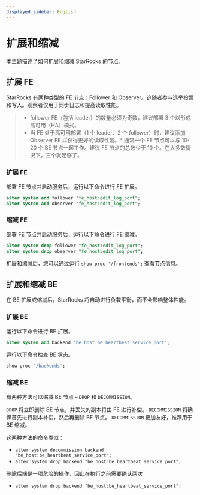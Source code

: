 ```yaml
---
displayed_sidebar: English
---
```


# 扩展和缩减

本主题描述了如何扩展和缩减 StarRocks 的节点。

## 扩展 FE

StarRocks 有两种类型的 FE 节点：Follower 和 Observer。追随者参与选举投票和写入。观察者仅用于同步日志和提高读取性能。

> * follower FE（包括 leader）的数量必须为奇数，建议部署 3 个以形成高可用（HA）模式。
> * 当 FE 处于高可用部署（1 个 leader、2 个 follower）时，建议添加 Observer FE 以获得更好的读取性能。* 通常一个 FE 节点可以与 10-20 个 BE 节点一起工作。建议 FE 节点的总数少于 10 个。在大多数情况下，三个就足够了。

### 扩展 FE

部署 FE 节点并启动服务后，运行以下命令进行 FE 扩展。

~~~sql
alter system add follower "fe_host:edit_log_port";
alter system add observer "fe_host:edit_log_port";
~~~

### 缩减 FE

部署 FE 节点并启动服务后，运行以下命令进行 FE 缩减。

~~~sql
alter system drop follower "fe_host:edit_log_port";
alter system drop observer "fe_host:edit_log_port";
~~~

扩展和缩减后，您可以通过运行 `show proc '/frontends';` 查看节点信息。

## 扩展和缩减 BE

在 BE 扩展或缩减后，StarRocks 将自动进行负载平衡，而不会影响整体性能。

### 扩展 BE

运行以下命令进行 BE 扩展。

~~~sql
alter system add backend 'be_host:be_heartbeat_service_port';
~~~

运行以下命令检查 BE 状态。

~~~sql
show proc '/backends';
~~~

### 缩减 BE

有两种方法可以缩减 BE 节点 – `DROP` 和 `DECOMMISSION`。

`DROP` 将立即删除 BE 节点，并丢失的副本将由 FE 进行补偿。 `DECOMMISSION` 将确保首先进行副本补偿，然后再删除 BE 节点。 `DECOMMISSION` 更加友好，推荐用于 BE 缩减。

这两种方法的命令类似：

* `alter system decommission backend "be_host:be_heartbeat_service_port";`
* `alter system drop backend "be_host:be_heartbeat_service_port";`

删除后端是一项危险的操作，因此在执行之前需要确认两次

* `alter system drop backend "be_host:be_heartbeat_service_port";`
